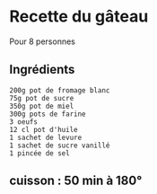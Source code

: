 # Recette du gâteau

Pour 8 personnes

## Ingrédients

    200g pot de fromage blanc
    75g pot de sucre
    350g pot de miel
    300g pots de farine
    3 oeufs
    12 cl pot d'huile
    1 sachet de levure
    1 sachet de sucre vanillé
    1 pincée de sel

## cuisson : 50 min à 180°
